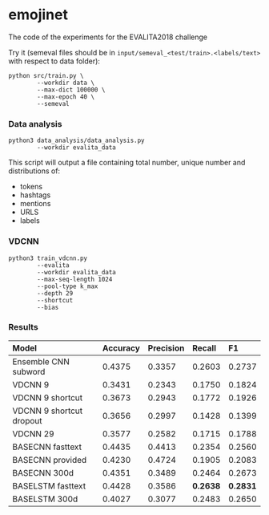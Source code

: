 # emojinet
The code of the experiments for the EVALITA2018 challenge

Try it (semeval files should be in `input/semeval_<test/train>.<labels/text>` with respect to data folder):
```
python src/train.py \
        --workdir data \
        --max-dict 100000 \
        --max-epoch 40 \
        --semeval
```

### Data analysis

```
python3 data_analysis/data_analysis.py 
        --workdir evalita_data
```

This script will output a file containing total number, unique number and distributions of:
* tokens
* hashtags
* mentions
* URLS
* labels

### VDCNN

```
python3 train_vdcnn.py 
        --evalita
        --workdir evalita_data
        --max-seq-length 1024
        --pool-type k_max
        --depth 29
        --shortcut
        --bias

```

### Results

| Model                      | Accuracy  | Precision | Recall    | F1        |
|:---------------------------|:--------- |:----------|:----------|:----------|
|Ensemble CNN subword        |0.4375     |0.3357     |0.2603     |0.2737     |
|VDCNN 9                     |0.3431     |0.2343     |0.1750     |0.1824     |
|VDCNN 9 shortcut            |0.3673     |0.2943     |0.1772     |0.1926     |
|VDCNN 9 shortcut dropout    |0.3656     |0.2997     |0.1428     |0.1399     |
|VDCNN 29                    |0.3577     |0.2582     |0.1715     |0.1788     |
|BASECNN fasttext            |0.4435     |0.4413     |0.2354     |0.2560     |
|BASECNN provided            |0.4230     |0.4724     |0.1905     |0.2083     |
|BASECNN 300d                |0.4351     |0.3489     |0.2464     |0.2673     |
|BASELSTM fasttext           |0.4428     |0.3586     |**0.2638** |**0.2831** |
|BASELSTM 300d               |0.4027     |0.3077     |0.2483     |0.2650     |
